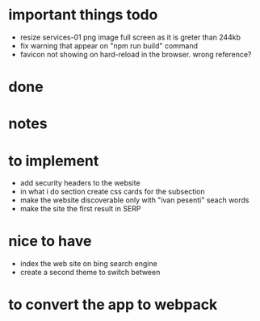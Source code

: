 # important things todo

- resize services-01 png image full screen as it is greter than 244kb
- fix warning that appear on "npm run build" command
- favicon not showing on hard-reload in the browser. wrong reference?

# done

# notes

# to implement

- add security headers to the website
- in what i do section create css cards for the subsection
- make the website discoverable only with "ivan pesenti" seach words
- make the site the first result in SERP

# nice to have

- index the web site on bing search engine
- create a second theme to switch between

# to convert the app to webpack
